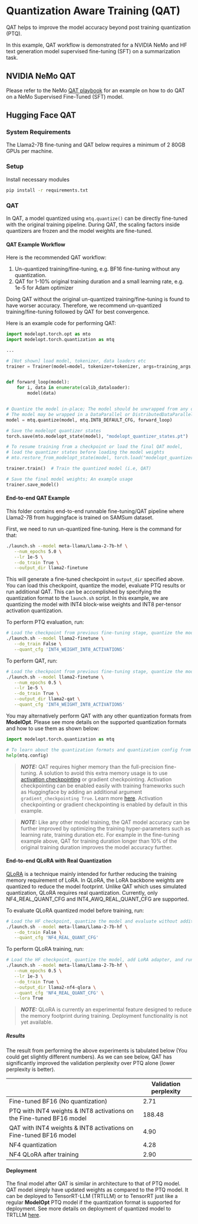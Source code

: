 # Quantization Aware Training (QAT)

QAT helps to improve the model accuracy beyond post training quantization (PTQ).

In this example, QAT workflow is demonstrated for a NVIDIA NeMo and HF text generation model supervised fine-tuning (SFT) on a summarization task.

## NVIDIA NeMo QAT

Please refer to the NeMo [QAT playbook](https://docs.nvidia.com/nemo-framework/user-guide/latest/playbooks/index.html#deployment) for an example on how to do QAT on a NeMo Supervised Fine-Tuned (SFT) model.

## Hugging Face QAT

### System Requirements

The Llama2-7B fine-tuning and QAT below requires a minimum of 2 80GB GPUs per machine.

### Setup

Install necessary modules

```sh
pip install -r requirements.txt
```

### QAT

In QAT, a model quantized using `mtq.quantize()` can be directly fine-tuned with the original training pipeline. During QAT, the scaling factors inside quantizers are frozen and the model weights are fine-tuned.

#### QAT Example Workflow

Here is the recommended QAT workflow:

1. Un-quantized training/fine-tuning, e.g. BF16 fine-tuning without any quantization.
1. QAT for 1-10% original training duration and a small learning rate, e.g. 1e-5 for Adam optimizer

Doing QAT without the original un-quantized training/fine-tuning is found to have worser accuracy. Therefore, we recommend un-quantized training/fine-tuning followed by QAT for best convergence.

Here is an example code for performing QAT:

```python
import modelopt.torch.opt as mto
import modelopt.torch.quantization as mtq

...

# [Not shown] load model, tokenizer, data loaders etc
trainer = Trainer(model=model, tokenizer=tokenizer, args=training_args, **data_module)


def forward_loop(model):
    for i, data in enumerate(calib_dataloader):
        model(data)


# Quantize the model in-place; The model should be unwrapped from any distributed wrapper
# The model may be wrapped in a DataParallel or DistributedDataParallel after `mtq.quantize`
model = mtq.quantize(model, mtq.INT8_DEFAULT_CFG, forward_loop)

# Save the modelopt quantizer states
torch.save(mto.modelopt_state(model), "modelopt_quantizer_states.pt")

# To resume training from a checkpoint or load the final QAT model,
# load the quantizer states before loading the model weights
# mto.restore_from_modelopt_state(model, torch.load("modelopt_quantizer_states.pt"))

trainer.train()  # Train the quantized model (i.e, QAT)

# Save the final model weights; An example usage
trainer.save_model()
```

#### End-to-end QAT Example

This folder contains end-to-end runnable fine-tuning/QAT pipeline where Llama2-7B from huggingface is trained on
SAMSum dataset.

First, we need to run un-quantized fine-tuning. Here is the command for that:

```sh
./launch.sh --model meta-llama/Llama-2-7b-hf \
   --num_epochs 5.0 \
   --lr 1e-5 \
   --do_train True \
   --output_dir llama2-finetune
```

This will generate a fine-tuned checkpoint in `output_dir` specified above. You can load this checkpoint, quantize the model, evaluate PTQ results or run additional QAT.
This can be accomplished by specifying the quantization format to the `launch.sh` script.
In this example, we are quantizing the model with INT4 block-wise weights and INT8 per-tensor activation quantization.

To perform PTQ evaluation, run:

```sh
# Load the checkpoint from previous fine-tuning stage, quantize the model and evaluate without additional training
./launch.sh --model llama2-finetune \
   --do_train False \
   --quant_cfg 'INT4_WEIGHT_INT8_ACTIVATIONS'
```

To perform QAT, run:

```sh
# Load the checkpoint from previous fine-tuning stage, quantize the model and run additional training (QAT)
./launch.sh --model llama2-finetune \
   --num_epochs 0.5 \
   --lr 1e-5 \
   --do_train True \
   --output_dir llama2-qat \
   --quant_cfg 'INT4_WEIGHT_INT8_ACTIVATIONS'
```

You may alternatively perform QAT with any other quantization formats from **ModelOpt**. Please see more details on the supported quantization formats and how to use them as shown below:

```python
import modelopt.torch.quantization as mtq

# To learn about the quantization formats and quantization config from modelopt
help(mtq.config)
```

> **_NOTE:_**  QAT requires higher memory than the full-precision fine-tuning. A solution to avoid this extra memory usage is to use [activation checkpointing](https://pytorch.org/docs/stable/checkpoint.html) or gradient checkpointing. Activation checkpointing can be enabled easily with training frameworks such as Huggingface by adding an additional argument `gradient_checkpointing True`. Learn more [here](https://huggingface.co/docs/transformers/v4.20.1/en/perf_train_gpu_one#gradient-checkpointing). Activation checkpointing or gradient checkpointing is enabled by default in this example.

> **_NOTE:_** Like any other model training, the QAT model accuracy can be further improved by optimizing the training
> hyper-parameters such as learning rate, training duration etc. For example in the fine-tuning example above, QAT for training duration longer than 10% of the original training duration improves the model accuracy further.

#### End-to-end QLoRA with Real Quantization

[QLoRA](https://arxiv.org/pdf/2305.14314) is a technique mainly intended for further reducing the training memory requirement of LoRA. In QLoRA, the LoRA backbone weights are quantized to reduce the model footprint. Unlike QAT which uses simulated quantization, QLoRA requires real quantization. Currently, only NF4_REAL_QUANT_CFG and INT4_AWQ_REAL_QUANT_CFG are supported.

To evaluate QLoRA quantized model before training, run:

```sh
# Load the HF checkpoint, quantize the model and evaluate without additional training
./launch.sh --model meta-llama/Llama-2-7b-hf \
   --do_train False \
   --quant_cfg 'NF4_REAL_QUANT_CFG'
```

To perform QLoRA training, run:

```sh
# Load the HF checkpoint, quantize the model, add LoRA adapter, and run additional training
./launch.sh --model meta-llama/Llama-2-7b-hf \
   --num_epochs 0.5 \
   --lr 1e-3 \
   --do_train True \
   --output_dir llama2-nf4-qlora \
   --quant_cfg 'NF4_REAL_QUANT_CFG' \
   --lora True
```

> **_NOTE:_** QLoRA is currently an experimental feature designed to reduce the memory footprint during training. Deployment functionality is not yet available.

##### Results

The result from performing the above experiments is tabulated below (You could get slightly different numbers). As we can see below, QAT has significantly improved the validation perplexity over PTQ alone (lower perplexity is better).

|                 |  Validation perplexity   |
|-----------------|--------------------|
| Fine-tuned BF16 (No quantization) | 2.71  |
| PTQ with INT4 weights & INT8 activations on the Fine-tuned BF16 model    | 188.48  |
| QAT with INT4 weights & INT8 activations on Fine-tuned BF16 model        | 4.90  |
| NF4 quantization    | 4.28  |
| NF4 QLoRA after training    | 2.90  |

#### Deployment

The final model after QAT is similar in architecture to that of PTQ model. QAT model simply have updated weights as compared to the PTQ model. It can be deployed to TensorRT-LLM (TRTLLM) or to TensorRT just like a regular **ModelOpt** PTQ model if the quantization format is supported for deployment. See more details on deployment of quantized model to TRTLLM [here](../llm_ptq/README.md).
